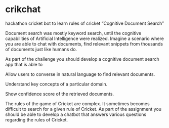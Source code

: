 # crikchat
hackathon cricket bot to learn rules of cricket
“Cognitive Document Search”

Document search was mostly keyword search, until the cognitive capabilities of Artificial Intelligence were realized. Imagine a scenario where you are able to chat with documents, find relevant snippets from thousands of documents just like humans do.

As part of the challenge you should develop a cognitive document search app that is able to

Allow users to converse in natural language to find relevant documents.

Understand key concepts of a particular domain.

Show confidence score of the retrieved documents.

The rules of the game of Cricket are complex. It sometimes becomes difficult to search for a given rule of Cricket. As part of the assignment you should be able to develop a chatbot that answers various questions regarding the rules of Cricket.
